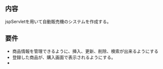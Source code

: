 ## 内容

jspServletを用いて自動販売機のシステムを作成する。

## 要件

- 商品情報を管理できるように、挿入、更新、削除、検索が出来るようにする
- 登録した商品が、購入画面で表示されるようにする。
- 

